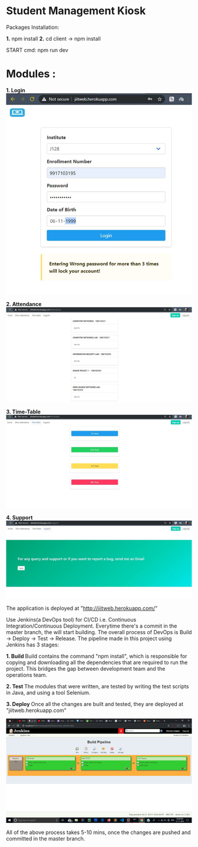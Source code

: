 # Student Management Kiosk

Packages Installation:

<b>1.</b> npm install
<b>2.</b> cd client -> npm install

START cmd:
npm run dev

# Modules : 
<b>1. Login </b>
![Login Deployed](https://github.com/kishan9192/Automated-Student-kiosk-using-DevOps/blob/master/Images/Deployed%201.png)

<b>2. Attendance </b>
![Attendance Module Deployed](https://github.com/kishan9192/Automated-Student-kiosk-using-DevOps/blob/master/Images/attendance%20module.jpg)

<b>3. Time-Table</b>
![Time-Table Deployed](https://github.com/kishan9192/Automated-Student-kiosk-using-DevOps/blob/master/Images/time-table%20module.jpg)

<b>4. Support</b>
![Support Module Deployed](https://github.com/kishan9192/Automated-Student-kiosk-using-DevOps/blob/master/Images/support%20module.jpg)

The application is deployed at "http://jiitweb.herokuapp.com/"

Use Jenkins(a DevOps tool) for CI/CD i.e. Continuous Integration/Continuous Deployment. Everytime there's a commit in the master branch, the will start building. The overall process of DevOps is Build -> Deploy -> Test -> Release. The pipeline made in this project using Jenkins has 3 stages:

<b> 1. Build </b>
Build contains the command "npm install", which is responsible for copying and downloading all the dependencies that are required to run the project. This bridges the gap between development team and the operations team.

<b> 2. Test </b>
The modules that were written, are tested by writing the test scripts in Java, and using a tool Selenium.

<b> 3. Deploy </b>
Once all the changes are built and tested, they are deployed at "jiitweb.herokuapp.com" 

![Jenkins-Pipeline](https://github.com/kishan9192/Automated-Student-kiosk-using-DevOps/blob/master/Images/Jenkins%20pipeline.png)

All of the above process takes 5-10 mins, once the changes are pushed and committed in the master branch.



